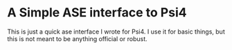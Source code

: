 # A Simple ASE interface to Psi4

This is just a quick ase interface I wrote for Psi4. I use it for basic things, but this is not meant to be anything official or robust.

